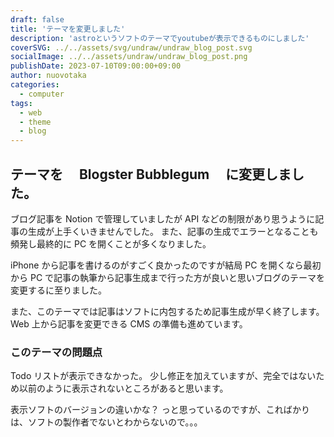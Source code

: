 ```yaml
---
draft: false
title: 'テーマを変更しました'
description: 'astroというソフトのテーマでyoutubeが表示できるものにしました'
coverSVG: ../../assets/svg/undraw/undraw_blog_post.svg
socialImage: ../../assets/undraw/undraw_blog_post.png
publishDate: 2023-07-10T09:00:00+09:00
author: nuovotaka
categories:
  - computer
tags:
  - web
  - theme
  - blog
---
```


## テーマを　 Blogster Bubblegum 　に変更しました。

ブログ記事を Notion で管理していましたが API などの制限があり思うように記事の生成が上手くいきませんでした。
また、記事の生成でエラーとなることも頻発し最終的に PC を開くことが多くなりました。

iPhone から記事を書けるのがすごく良かったのですが結局 PC を開くなら最初から PC で記事の執筆から記事生成まで行った方が良いと思いブログのテーマを変更するに至りました。

また、このテーマでは記事はソフトに内包するため記事生成が早く終了します。
Web 上から記事を変更できる CMS の準備も進めています。

### このテーマの問題点

Todo リストが表示できなかった。
少し修正を加えていますが、完全ではないため以前のように表示されないところがあると思います。

表示ソフトのバージョンの違いかな？
っと思っているのですが、こればかりは、ソフトの製作者でないとわからないので。。。
